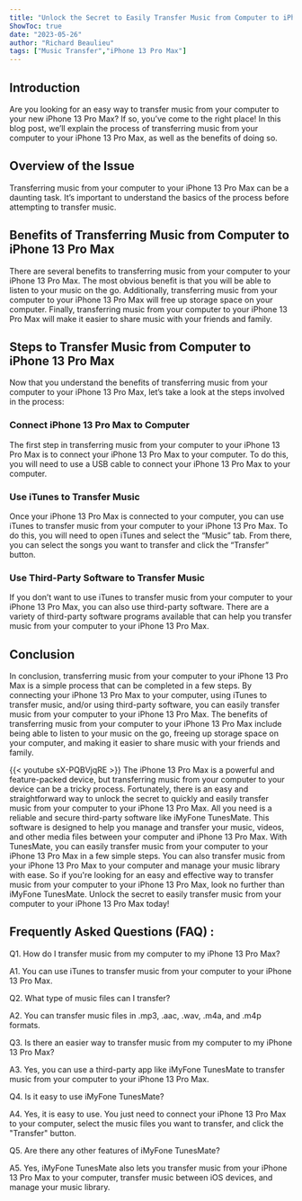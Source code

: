 ```yaml
---
title: "Unlock the Secret to Easily Transfer Music from Computer to iPhone 13 Pro Max!"
ShowToc: true 
date: "2023-05-26"
author: "Richard Beaulieu" 
tags: ["Music Transfer","iPhone 13 Pro Max"]
---
```

## Introduction

Are you looking for an easy way to transfer music from your computer to your new iPhone 13 Pro Max? If so, you’ve come to the right place! In this blog post, we’ll explain the process of transferring music from your computer to your iPhone 13 Pro Max, as well as the benefits of doing so. 

## Overview of the Issue

Transferring music from your computer to your iPhone 13 Pro Max can be a daunting task. It’s important to understand the basics of the process before attempting to transfer music. 

## Benefits of Transferring Music from Computer to iPhone 13 Pro Max

There are several benefits to transferring music from your computer to your iPhone 13 Pro Max. The most obvious benefit is that you will be able to listen to your music on the go. Additionally, transferring music from your computer to your iPhone 13 Pro Max will free up storage space on your computer. Finally, transferring music from your computer to your iPhone 13 Pro Max will make it easier to share music with your friends and family. 

## Steps to Transfer Music from Computer to iPhone 13 Pro Max

Now that you understand the benefits of transferring music from your computer to your iPhone 13 Pro Max, let’s take a look at the steps involved in the process: 

### Connect iPhone 13 Pro Max to Computer

The first step in transferring music from your computer to your iPhone 13 Pro Max is to connect your iPhone 13 Pro Max to your computer. To do this, you will need to use a USB cable to connect your iPhone 13 Pro Max to your computer. 

### Use iTunes to Transfer Music

Once your iPhone 13 Pro Max is connected to your computer, you can use iTunes to transfer music from your computer to your iPhone 13 Pro Max. To do this, you will need to open iTunes and select the “Music” tab. From there, you can select the songs you want to transfer and click the “Transfer” button. 

### Use Third-Party Software to Transfer Music

If you don’t want to use iTunes to transfer music from your computer to your iPhone 13 Pro Max, you can also use third-party software. There are a variety of third-party software programs available that can help you transfer music from your computer to your iPhone 13 Pro Max. 

## Conclusion

In conclusion, transferring music from your computer to your iPhone 13 Pro Max is a simple process that can be completed in a few steps. By connecting your iPhone 13 Pro Max to your computer, using iTunes to transfer music, and/or using third-party software, you can easily transfer music from your computer to your iPhone 13 Pro Max. The benefits of transferring music from your computer to your iPhone 13 Pro Max include being able to listen to your music on the go, freeing up storage space on your computer, and making it easier to share music with your friends and family.

{{< youtube sX-PQBVjqRE >}} 
The iPhone 13 Pro Max is a powerful and feature-packed device, but transferring music from your computer to your device can be a tricky process. Fortunately, there is an easy and straightforward way to unlock the secret to quickly and easily transfer music from your computer to your iPhone 13 Pro Max. All you need is a reliable and secure third-party software like iMyFone TunesMate. This software is designed to help you manage and transfer your music, videos, and other media files between your computer and iPhone 13 Pro Max. With TunesMate, you can easily transfer music from your computer to your iPhone 13 Pro Max in a few simple steps. You can also transfer music from your iPhone 13 Pro Max to your computer and manage your music library with ease. So if you're looking for an easy and effective way to transfer music from your computer to your iPhone 13 Pro Max, look no further than iMyFone TunesMate. Unlock the secret to easily transfer music from your computer to your iPhone 13 Pro Max today!

## Frequently Asked Questions (FAQ) :
Q1. How do I transfer music from my computer to my iPhone 13 Pro Max?

A1. You can use iTunes to transfer music from your computer to your iPhone 13 Pro Max.

Q2. What type of music files can I transfer?

A2. You can transfer music files in .mp3, .aac, .wav, .m4a, and .m4p formats.

Q3. Is there an easier way to transfer music from my computer to my iPhone 13 Pro Max?

A3. Yes, you can use a third-party app like iMyFone TunesMate to transfer music from your computer to your iPhone 13 Pro Max.

Q4. Is it easy to use iMyFone TunesMate?

A4. Yes, it is easy to use. You just need to connect your iPhone 13 Pro Max to your computer, select the music files you want to transfer, and click the "Transfer" button.

Q5. Are there any other features of iMyFone TunesMate?

A5. Yes, iMyFone TunesMate also lets you transfer music from your iPhone 13 Pro Max to your computer, transfer music between iOS devices, and manage your music library.


